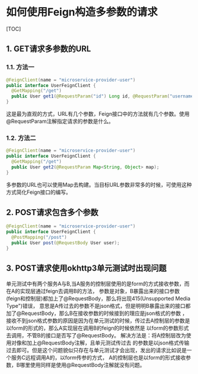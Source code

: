 # 如何使用Feign构造多参数的请求

[TOC]

## 1. GET请求多参数的URL

### 1.1. 方法一

```java
@FeignClient(name = "microservice-provider-user")
public interface UserFeignClient {
  @GetMapping("/get")
  public User get1(@RequestParam("id") Long id, @RequestParam("username") String username);
}
```

这是最为直观的方式，URL有几个参数，Feign接口中的方法就有几个参数。使用@RequestParam注解指定请求的参数是什么。

### 1.2. 方法二

```java
@FeignClient(name = "microservice-provider-user")
public interface UserFeignClient {
  @GetMapping("/get")
  public User get2(@RequestParam Map<String, Object> map);
}
```

多参数的URL也可以使用Map去构建。当目标URL参数非常多的时候，可使用这种方式简化Feign接口的编写。

## 2. POST请求包含多个参数

```java
@FeignClient(name = "microservice-provider-user")
public interface UserFeignClient {
  @PostMapping("/post")
  public User post(@RequestBody User user);
}
```
## 3. POST请求使用okhttp3单元测试时出现问题
单元测试中有两个服务A与B,当A服务的控制层使用的是form的方式接收参数，而在A的实现层通过feign去调用B的方法，
参数是对象，B暴露出来的接口参数(feign和控制层)都加上了@RequestBody，那么将出现415(Unsupported Media Type")错误，
意思是A传过去的参数不是json格式，但是明明B暴露出来的接口都加了@RequestBody，那么B在接收参数的时候接到的理应是json格式的参数
，接收不到json格式参数的原因是因为在单元测试的时候，传过去A控制层的参数是以form的形式的，那么A实现层在调用B的feign的时候依然是
以form的参数形式去调用，不管B的接口是否写了@RequestBody。 解决方法是：将A控制层改为使用对像和加上@RequestBody注解，且单元测试传过去
的参数是以json格式传输过去即可。但是这个问题貌似只存在与单元测试才会出现，发出的请求比如说是一个服务C远程调用A的，以form传参的方式，
A的控制层也是以form的形式接收参数，B哪里使用同样是使用@RequestBody注解就没有问题。
```
